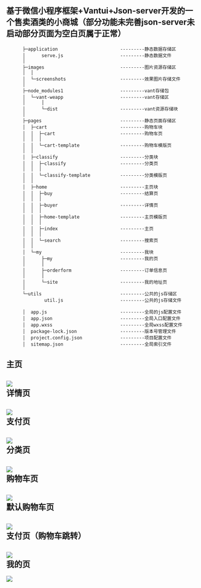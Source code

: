 基于微信小程序框架+Vantui+Json-server开发的一个售卖酒类的小商城（部分功能未完善json-server未启动部分页面为空白页属于正常）
---------------------------------------------------------------------------                           





          ├─application                       ---------静态数据存储区
          │      serve.js                     ---------静态数据文件
          │      
          ├─images                            ---------图片资源存储区
          │  │  
          │  └─screenshots                    ---------效果图片存储文件
          │          
          ├─node_modules1                     ---------vant存储包
          │  └─vant-weapp                     ---------vant存储区
          │      │  
          │      └─dist                       ---------vant资源存储块
          │                  
          ├─pages                             ---------静态页面存储区                  
          │  ├─cart                           ---------购物车块    
          │  │  ├─cart                        ---------购物车页             
          │  │  │      
          │  │  └─cart-template               ---------购物车模版页
          │  │          
          │  ├─classify                       ---------分类块
          │  │  ├─classify                    ---------分类页
          │  │  │      
          │  │  └─classify-template           ---------分类模版页
          │  │          
          │  ├─home                           ---------主页块
          │  │  ├─buy                         ---------结算页
          │  │  │      
          │  │  ├─buyer                       ---------详情页     
          │  │  │      
          │  │  ├─home-template               ---------主页模版页   
          │  │  │      
          │  │  ├─index                       ---------主页  
          │  │  │       
          │  │  └─search                      ---------搜索页
          │  │          
          │  └─my                             ---------我块 
          │      ├─my                         ---------我的页  
          │      │      
          │      ├─orderform                  ---------订单信息页
          │      │      
          │      └─site                       ---------我的地址页
          │              
          └─utils                             ---------公共的js存储区   
                  util.js                     ---------公共的js存储文件 

          │  app.js                           ---------全局的js配置文件 
          │  app.json                         ---------全局入口配置文件 
          │  app.wxss                         ---------全局wxss配置文件 
          │  package-lock.json                ---------版本号管理文件
          │  project.config.json              ---------项目配置文件 
          │  sitemap.json                     ---------全局索引文件  
主页  
------
![](https://raw.githubusercontent.com/MyGitHub-self/Mydemo/master/shopping/1.png)  
详情页    
------
![](https://raw.githubusercontent.com/MyGitHub-self/Mydemo/master/shopping/2.png)          
支付页    
------
![](https://raw.githubusercontent.com/MyGitHub-self/Mydemo/master/shopping/3.png)  
分类页    
------
![](https://raw.githubusercontent.com/MyGitHub-self/Mydemo/master/shopping/4.png)  
购物车页    
------
![](https://raw.githubusercontent.com/MyGitHub-self/Mydemo/master/shopping/5.png)  
默认购物车页    
------
![](https://raw.githubusercontent.com/MyGitHub-self/Mydemo/master/shopping/6.png)  
支付页（购物车跳转）    
------
![](https://raw.githubusercontent.com/MyGitHub-self/Mydemo/master/shopping/7.png)  
我的页   
------
![](https://raw.githubusercontent.com/MyGitHub-self/Mydemo/master/shopping/8.png)  
